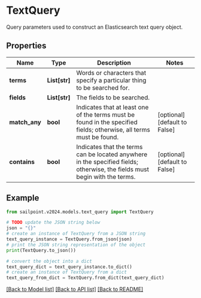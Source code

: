 # TextQuery

Query parameters used to construct an Elasticsearch text query object.

## Properties

Name | Type | Description | Notes
------------ | ------------- | ------------- | -------------
**terms** | **List[str]** | Words or characters that specify a particular thing to be searched for. | 
**fields** | **List[str]** | The fields to be searched. | 
**match_any** | **bool** | Indicates that at least one of the terms must be found in the specified fields;  otherwise, all terms must be found. | [optional] [default to False]
**contains** | **bool** | Indicates that the terms can be located anywhere in the specified fields;  otherwise, the fields must begin with the terms. | [optional] [default to False]

## Example

```python
from sailpoint.v2024.models.text_query import TextQuery

# TODO update the JSON string below
json = "{}"
# create an instance of TextQuery from a JSON string
text_query_instance = TextQuery.from_json(json)
# print the JSON string representation of the object
print(TextQuery.to_json())

# convert the object into a dict
text_query_dict = text_query_instance.to_dict()
# create an instance of TextQuery from a dict
text_query_from_dict = TextQuery.from_dict(text_query_dict)
```
[[Back to Model list]](../README.md#documentation-for-models) [[Back to API list]](../README.md#documentation-for-api-endpoints) [[Back to README]](../README.md)


